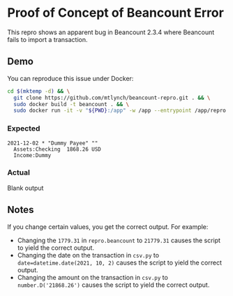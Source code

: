 # Proof of Concept of Beancount Error

This repro shows an apparent bug in Beancount 2.3.4 where Beancount fails to import a transaction.

## Demo

You can reproduce this issue under Docker:

```bash
cd $(mktemp -d) && \
  git clone https://github.com/mtlynch/beancount-repro.git . && \
  sudo docker build -t beancount . && \
  sudo docker run -it -v "${PWD}:/app" -w /app --entrypoint /app/repro beancount
```

### Expected

```text
2021-12-02 * "Dummy Payee" ""
  Assets:Checking  1868.26 USD
  Income:Dummy
```

### Actual

Blank output

## Notes

If you change certain values, you get the correct output. For example:

* Changing the `1779.31` in `repro.beancount` to `21779.31` causes the script to yield the correct output.
* Changing the date on the transaction in `csv.py` to `date=datetime.date(2021, 10, 2)` causes the script to yield the correct output.
* Changing the amount on the transaction in `csv.py` to `number.D('21868.26')` causes the script to yield the correct output.
